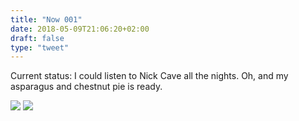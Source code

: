 ```yaml
---
title: "Now 001"
date: 2018-05-09T21:06:20+02:00
draft: false
type: "tweet"
---
```

Current status: I could listen to Nick Cave all the nights. Oh, and my asparagus and chestnut pie is ready.

[![](/img/no-more-shall-we-part-64.png)](/img/no-more-shall-we-part.png)
[![](/img/IMG_0188-64.png)](/img/IMG_0188.png)
